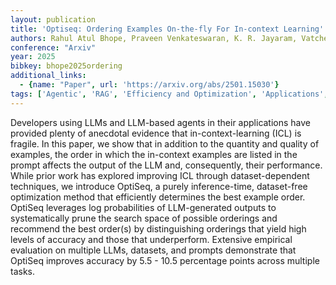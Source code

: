 ```yaml
---
layout: publication
title: 'Optiseq: Ordering Examples On-the-fly For In-context Learning'
authors: Rahul Atul Bhope, Praveen Venkateswaran, K. R. Jayaram, Vatche Isahagian, Vinod Muthusamy, Nalini Venkatasubramanian
conference: "Arxiv"
year: 2025
bibkey: bhope2025ordering
additional_links:
  - {name: "Paper", url: 'https://arxiv.org/abs/2501.15030'}
tags: ['Agentic', 'RAG', 'Efficiency and Optimization', 'Applications', 'Prompting', 'In-Context Learning']
---
```

Developers using LLMs and LLM-based agents in their applications have
provided plenty of anecdotal evidence that in-context-learning (ICL) is
fragile. In this paper, we show that in addition to the quantity and quality of
examples, the order in which the in-context examples are listed in the prompt
affects the output of the LLM and, consequently, their performance. While prior
work has explored improving ICL through dataset-dependent techniques, we
introduce OptiSeq, a purely inference-time, dataset-free optimization method
that efficiently determines the best example order. OptiSeq leverages log
probabilities of LLM-generated outputs to systematically prune the search space
of possible orderings and recommend the best order(s) by distinguishing
orderings that yield high levels of accuracy and those that underperform.
Extensive empirical evaluation on multiple LLMs, datasets, and prompts
demonstrate that OptiSeq improves accuracy by 5.5 - 10.5 percentage points
across multiple tasks.
